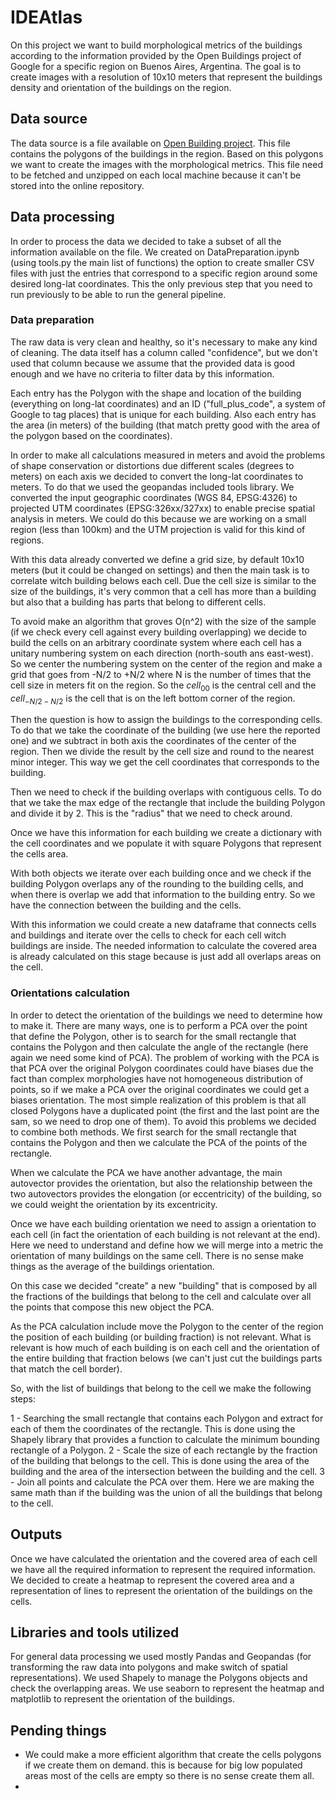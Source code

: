 # IDEAtlas

On this project we want to build morphological metrics of the buildings according to the information provided by the Open Buildings project of Google for a specific region on Buenos Aires, Argentina. The goal is to create images with a resolution of 10x10 meters that represent the buildings density and orientation of the buildings on the region.

## Data source

The data source is a file available on [Open Building project](https://storage.googleapis.com/open-buildings-data/v3/polygons_s2_level_4_gzip/95b_buildings.csv.gz). This file contains the polygons of the buildings in the region. Based on this polygons we want to create the images with the morphological metrics. This file need to be fetched and unzipped on each local machine because it can't be stored into the online repository.

## Data processing

In order to process the data we decided to take a subset of all the information available on the file. We created on DataPreparation.ipynb (using tools.py the main list of functions) the option to create smaller CSV files with just the entries that correspond to a specific region around some desired long-lat coordinates. This the only previous step that you need to run previously to be able to run the general pipeline.

### Data preparation

The raw data is very clean and healthy, so it's necessary to make any kind of cleaning. The data itself has a column called "confidence", but we don't used that column because we assume that the provided data is good enough and we have no criteria to filter data by this information.

Each entry has the Polygon with the shape and location of the building (everything on long-lat coordinates) and an ID ("full_plus_code", a system of Google to tag places) that is unique for each building. Also each entry has the area (in meters) of the building (that match pretty good with the area of the polygon based on the coordinates).

In order to make all calculations measured in meters and avoid the problems of shape conservation or distortions due different scales (degrees to meters) on each axis we decided to convert the long-lat coordinates to meters. To do that we used the geopandas included tools library. We converted the input geographic coordinates (WGS 84, EPSG:4326) to projected UTM coordinates (EPSG:326xx/327xx) to enable precise spatial analysis in meters. We could do this because we are working on a small region (less than 100km) and the UTM projection is valid for this kind of regions.

With this data already converted we define a grid size, by default 10x10 meters (but it could be changed on settings) and then the main task is to correlate witch building belows each cell. Due the cell size is similar to the size of the buildings, it's very common that a cell has more than a building but also that a building has parts that belong to different cells.

To avoid make an algorithm that groves O(n^2) with the size of the sample (if we check every cell against every building overlapping) we decide to build the cells on an arbitrary coordinate system where each cell has a unitary numbering system on each direction (north-south ans east-west). So we center the numbering system on the center of the region and make a grid that goes from -N/2 to +N/2 where N is the number of times that the cell size in meters fit on the region. So the $cell_{00}$ is the central cell and the $cell_{-N/2-N/2}$ is the cell that is on the left bottom corner of the region.

Then the question is how to assign the buildings to the corresponding cells. To do that we take the coordinate of the building (we use here the reported one) and we subtract in both axis the coordinates of the center of the region. Then we divide the result by the cell size and round to the nearest minor integer. This way we get the cell coordinates that corresponds to the building.

Then we need to check if the building overlaps with contiguous cells. To do that we take the max edge of the rectangle that include the building Polygon and divide it by 2. This is the "radius" that we need to check around.

Once we have this information for each building we create a dictionary with the cell coordinates and we populate it with square Polygons that represent the cells area.

With both objects we iterate over each building once and we check if the building Polygon overlaps any of the rounding to the building cells, and when there is overlap we add that information to the building entry. So we have the connection between the building and the cells.

With this information we could create a new dataframe that connects cells and buildings and iterate over the cells to check for each cell witch buildings are inside. The needed information to calculate the covered area is already calculated on this stage because is just add all overlaps areas on the cell.

### Orientations calculation

In order to detect the orientation of the buildings we need to determine how to make it. There are many ways, one is to perform a PCA over the point that define the Polygon, other is to search for the small rectangle that contains the Polygon and then calculate the angle of the rectangle (here again we need some kind of PCA). The problem of working with the PCA is that PCA over the original Polygon coordinates could have biases due the fact than complex morphologies have not homogeneous distribution of points, so if we make a PCA over the original coordinates we could get a biases orientation. The most simple realization of this problem is that all closed Polygons have a duplicated point (the first and the last point are the sam, so we need to drop one of them). To avoid this problems we decided to combine both methods. We first search for the small rectangle that contains the Polygon and then we calculate the PCA of the points of the rectangle.

When we calculate the PCA we have another advantage, the main autovector provides the orientation, but also the relationship between the two autovectors provides the elongation (or eccentricity) of the building, so we could weight the orientation by its excentricity.

Once we have each building orientation we need to assign a orientation to each cell (in fact the orientation of each building is not relevant at the end). Here we need to understand and define how we will merge into a metric the orientation of many buildings on the same cell. There is no sense make things as the average of the buildings orientation.

On this case we decided "create" a new "building" that is composed by all the fractions of the buildings that belong to the cell and calculate over all the points that compose this new object the PCA.

As the PCA calculation include move the Polygon to the center of the region the position of each building (or building fraction) is not relevant. What is relevant is how much of each building is on each cell and the orientation of the entire building that fraction belows (we can't just cut the buildings parts that match the cell border).

So, with the list of buildings that belong to the cell we make the following steps:

1 - Searching the small rectangle that contains each Polygon and extract for each of them the coordinates of the rectangle. This is done using the Shapely library that provides a function to calculate the minimum bounding rectangle of a Polygon.
2 - Scale the size of each rectangle by the fraction of the building that belongs to the cell. This is done using the area of the building and the area of the intersection between the building and the cell.
3 - Join all points and calculate the PCA over them. Here we are making the same math than if the building was the union of all the buildings that belong to the cell.

## Outputs

Once we have calculated the orientation and the covered area of each cell we have all the required information to represent the required information. We decided to create a heatmap to represent the covered area and a representation of lines to represent the orientation of the buildings on the cells.

## Libraries and tools utilized

For general data processing we used mostly Pandas and Geopandas (for transforming the raw data into polygons and make switch of spatial representations). We used Shapely to manage the Polygons objects and check the overlapping areas. We use seaborn to represent the heatmap and matplotlib to represent the orientation of the buildings.

## Pending things

- We could make a more efficient algorithm that create the cells polygons if we create them on demand. this is because for big low populated areas most of the cells are empty so there is no sense create them all.
- 